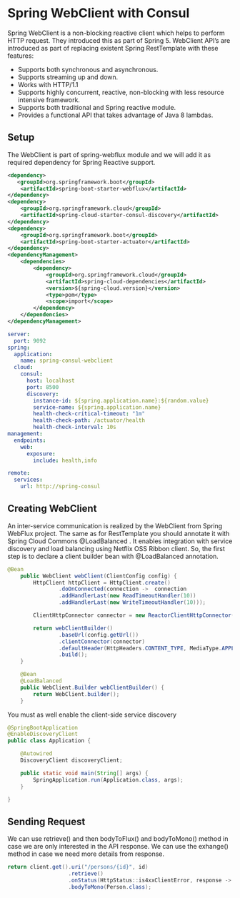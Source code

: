 # Spring WebClient with Consul

Spring WebClient is a non-blocking reactive client which helps to perform HTTP request. They introduced this as part of Spring 5. WebClient API’s are introduced as part of replacing existent Spring RestTemplate 
with these features:

- Supports both synchronous and asynchronous.
- Supports streaming up and down.
- Works with HTTP/1.1
- Supports highly concurrent, reactive, non-blocking with less resource intensive framework.
- Supports both traditional and Spring reactive module.
- Provides a functional API that takes advantage of Java 8 lambdas.

## Setup

The WebClient is part of spring-webflux module and we will add it as required dependency for Spring Reactive support.

```xml
<dependency>
   <groupId>org.springframework.boot</groupId>
    <artifactId>spring-boot-starter-webflux</artifactId>
</dependency>
<dependency>
    <groupId>org.springframework.cloud</groupId>
    <artifactId>spring-cloud-starter-consul-discovery</artifactId>
</dependency>
<dependency>
    <groupId>org.springframework.boot</groupId>
    <artifactId>spring-boot-starter-actuator</artifactId>
</dependency>
<dependencyManagement>
    <dependencies>
        <dependency>
            <groupId>org.springframework.cloud</groupId>
            <artifactId>spring-cloud-dependencies</artifactId>
            <version>${spring-cloud.version}</version>
            <type>pom</type>
            <scope>import</scope>
        </dependency>
    </dependencies>
</dependencyManagement>
```

```yaml
server:
  port: 9092
spring:
  application:
    name: spring-consul-webclient
  cloud:
    consul:
      host: localhost
      port: 8500
      discovery:
        instance-id: ${spring.application.name}:${random.value}
        service-name: ${spring.application.name}
        health-check-critical-timeout: "1m"
        health-check-path: /actuator/health
        health-check-interval: 10s
management:
  endpoints:
    web:
      exposure:
        include: health,info

remote:
  services:
    url: http://spring-consul
```

## Creating WebClient

An inter-service communication is realized by the WebClient from Spring WebFlux project. The same as for RestTemplate you should annotate it with Spring Cloud Commons @LoadBalanced . It enables integration with service discovery and load balancing using Netflix OSS Ribbon client. So, the first step is to declare a client builder bean with @LoadBalanced annotation.

```java
@Bean
    public WebClient webClient(ClientConfig config) {
        HttpClient httpClient = HttpClient.create()
                .doOnConnected(connection ->  connection
                .addHandlerLast(new ReadTimeoutHandler(10))
                .addHandlerLast(new WriteTimeoutHandler(10)));

        ClientHttpConnector connector = new ReactorClientHttpConnector(httpClient);

        return webClientBuilder()
                .baseUrl(config.getUrl())
                .clientConnector(connector)
                .defaultHeader(HttpHeaders.CONTENT_TYPE, MediaType.APPLICATION_JSON_VALUE)
                .build();
    }

    @Bean
    @LoadBalanced
    public WebClient.Builder webClientBuilder() {
        return WebClient.builder();
    }

```

You must as well enable the client-side service discovery

```java
@SpringBootApplication
@EnableDiscoveryClient
public class Application {

	@Autowired
	DiscoveryClient discoveryClient;

	public static void main(String[] args) {
		SpringApplication.run(Application.class, args);
	}

}
```

## Sending Request

We can use retrieve() and then bodyToFlux() and bodyToMono() method in case we are only interested in the API response. 
We can use the exhange() method in case we need more details from response.

```java
return client.get().uri("/persons/{id}", id)
                   .retrieve()
                   .onStatus(HttpStatus::is4xxClientError, response -> Mono.error(new EntityNotFoundException("person not found with id : " + id)))
                   .bodyToMono(Person.class);
```